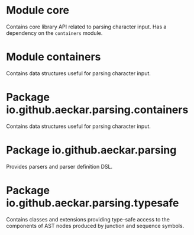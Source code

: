 # Module core

Contains core library API related to parsing character input.
Has a dependency on the `containers` module.

# Module containers

Contains data structures useful for parsing character input.

# Package io.github.aeckar.parsing.containers

Contains data structures useful for parsing character input.

# Package io.github.aeckar.parsing

Provides parsers and parser definition DSL.

# Package io.github.aeckar.parsing.typesafe

Contains classes and extensions providing type-safe access to the components of AST nodes
produced by junction and sequence symbols.